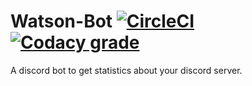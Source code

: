 # Watson-Bot [![CircleCI][CircleCI-img]][CircleCI-url] [![Codacy grade][Codacy-img]][Codacy-url]
A discord bot to get statistics about your discord server.


[CircleCI-img]: https://img.shields.io/circleci/project/github/Discord-Dutch-HypeSquad/Watson-Bot.svg
[CircleCI-url]: https://circleci.com/gh/Discord-Dutch-HypeSquad/Watson-Bot
[Codacy-img]: https://api.codacy.com/project/badge/Grade/b8996f0e032147cdbb2ad236c885a677
[Codacy-url]: https://www.codacy.com/app/Discord-Dutch-HypeSquad/Watson-Bot
